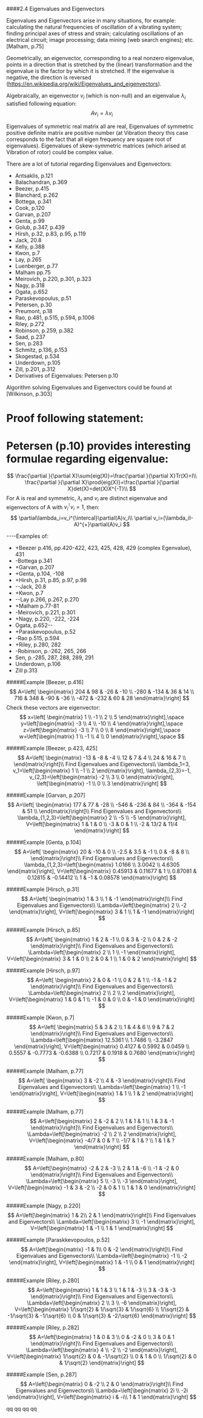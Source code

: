 
####2.4 Eigenvalues and Eigenvectors

Eigenvalues and Eigenvectors arise in many situations, for example: calculating the natural frequencies of oscillation of a vibrating system; finding principal axes of stress and strain; calculating oscillations of an electrical circuit; image processing; data mining (web search engines); etc. [Malham, p.75]

Geometrically, an eigenvector, corresponding to a real nonzero eigenvalue, points in a direction that is stretched by the (linear) transformation and the eigenvalue is the factor by which it is stretched. If the eigenvalue is negative, the direction is reversed (https://en.wikipedia.org/wiki/Eigenvalues_and_eigenvectors).

Algebraically, an eigenvector $v_i$ (which is non-null) and an eigenvalue $\lambda_i$ satisfied following equation:
$$
Av_i=\lambda v_i
$$

Eigenvalues of symmetric real matrix all are real, Eigenvalues of symmetric positive definite matrix are positive number (at Vibration theory this case corresponds to the fact that all eigen frequency are square root of eigenvalues).
Eigenvalues of skew-symmetric matrices (which arised at Vibration of rotor) could be complex value.

There are a lot of tutorial regarding Eigenvalues and Eigenvectors:
* Antsaklis, p.121
* Balachandran, p.369
* Beezer, p.415
* Blanchard, p.262
* Bottega, p.341
* Cook, p.120
* Garvan, p.207
* Genta, p.99
* Golub, p.347, p.439
* Hirsh, p.32, p.83, p.95, p.119
* Jack, 20.8
* Kelly, p.388
* Kwon, p.7
* Lay, p.265
* Luenberger, p.77
* Malham pp.75
* Meirovich, p.220, p.301, p.323
* Nagy, p.318
* Ogata, p.652
* Paraskevopoulus, p.51
* Petersen, p.30
* Preumont, p.18
* Rao, p.481, p.515, p.594, p.1006
* Riley, p.272
* Robinson, p.259, p.382
* Saad, p.237
* Sen, p.283
* Schmitz, p.136, p.153
* Skogestad, p.534
* Underdown, p.105
* Zill, p.201, p.312
* Derivatives of Eigenvalues: Petersen p.10

Algorithm solving Eigenvalues and Eigenvectors could be found at  [Wilkinson, p.303]


Proof following statement:
==

Petersen (p.10) provides interesting formulae regarding eigenvalue:
==
$$
\frac{\partial }{\partial X}\sum{eig(X)}=\frac{\partial }{\partial X}Tr(X)=I\\
\frac{\partial }{\partial X}\prod{eig(X)}=\frac{\partial }{\partial X}det(X)=det(X)X^{-T}\\
$$
For A is real and symmetric, $\lambda_i$ and $v_i$ are distinct eigenvalue and eigenvectors of A with $v_i^{\intercal}v_i=1$, then:
$$
\partial\lambda_i=v_i^{\intercal}\partial(A)v_i\\
\partial v_i=(\lambda_iI-A)^{+}\partial(A)v_i
$$

----Examples of:
* +Beezer p.416, pp.420-422, 423, 425, 428, 429 (complex Egenvalue), 431
* -Bottega p.341
* +Garvan, p.207
* +Genta, p.104, -108
* +Hirsh, p.31, p.85, p.97, p.98
* --Jack, 20.8
* +Kwon, p.7
* --Lay p.266, p.267, p.270
* +Malham p.77-81
* -Meirovich, p.221, p.301
* +Nagy, p.220, -222, -224
* Ogata, p.652--
* +Paraskevopoulus, p.52
* -Rao p.515, p.594
* +Riley, p.280, 282
* -Robinson, p.-262, 265, 266
* Sen, p.-285, 287, 288, 289, 291
* Underdown, p.106
* Zill p.313

#####Example [Beezer, p.416]
$$
A=\left[
    \begin{matrix}
    204 & 98 & -26 & -10 \\
    -280 & -134 & 36 & 14 \\
    716 & 348 & -90 & -36 \\
    -472 & -232 & 60 & 28
    \end{matrix}\right]
$$
Check these vectors are eigenvector:
$$
x=\left[
    \begin{matrix}
    1 \\
    -1 \\
    2 \\
    5
    \end{matrix}\right],\space
y=\left[\begin{matrix}
-3 \\
4 \\
-10 \\
4
\end{matrix}\right],\space
z=\left[\begin{matrix}
-3 \\
7 \\
0 \\
8
\end{matrix}\right],\space
w=\left[\begin{matrix}
1 \\
-1 \\
4 \\
0
\end{matrix}\right],\space
$$

#####Example [Beezer, p.423, 425]
$$
A=\left[
    \begin{matrix}
    -13 & -8 & -4 \\
    12 & 7 & 4 \\
    24 & 16 & 7 \\
    \end{matrix}\right]\\
Find Eigenvalues and Eigenvectors\\
\lambda_1=3, v_1=\left[\begin{matrix}
1 \\
-1 \\
2
\end{matrix}\right],
\lambda_{2,3}=-1, v_{2,3}=\left[\begin{matrix}
-2 \\
3 \\
0
\end{matrix}\right],
\left[\begin{matrix}
-1 \\
0 \\
3
\end{matrix}\right]
$$

#####Example [Garvan, p.207]
$$
A=\left[
    \begin{matrix}
    177 & 77 & -28 \\
    -546 & -236 & 84 \\
    -364 & -154 & 51 \\
    \end{matrix}\right]\\
Find Eigenvalues and Eigenvectors\\
\lambda_{1,2,3}=\left[\begin{matrix}
2 \\
-5 \\
-5
\end{matrix}\right],
V=\left[\begin{matrix}
1 & 1 & 0 \\
-3 & 0 & 1 \\
-2 & 13/2 & 11/4
\end{matrix}\right]
$$

#####Example [Genta, p.104]
$$
A=\left[
    \begin{matrix}
    20 & -10 & 0 \\
    -2.5 & 3.5 & -1 \\
    0 & -8 & 8 \\
    \end{matrix}\right]\\
Find Eigenvalues and Eigenvectors\\
\lambda_{1,2,3}=\left[\begin{matrix}
1.0166 \\
3.0042 \\
4.6305
\end{matrix}\right],
V=\left[\begin{matrix}
0.45913 & 0.11677 & 1 \\
0.87081 & 0.12815 & -0.14412 \\
1 & -1 & 0.08578
\end{matrix}\right]
$$

#####Example [Hirsch, p.31]
$$
A=\left[
    \begin{matrix}
    1 & 3 \\
    1 & -1
    \end{matrix}\right]\\
Find Eigenvalues and Eigenvectors\\
\Lambda=\left[\begin{matrix}
2 \\
-2
\end{matrix}\right],
V=\left[\begin{matrix}
3 & 1 \\
1 & -1
\end{matrix}\right]
$$

#####Example [Hirsch, p.85]
$$
A=\left[
    \begin{matrix}
    1 & 2 & -1 \\
    0 & 3 & -2 \\
    0 & 2 & -2
    \end{matrix}\right]\\
Find Eigenvalues and Eigenvectors\\
\Lambda=\left[\begin{matrix}
2 \\ 1 \\ -1
\end{matrix}\right],
V=\left[\begin{matrix}
3 & 1 & 0 \\
2 & 0 & 1 \\
1 & 0 & 2
\end{matrix}\right]
$$

#####Example [Hirsch, p.97]
$$
A=\left[
    \begin{matrix}
    2 & 0 & -1 \\
    0 & 2 & 1 \\
    -1 & -1 & 2
    \end{matrix}\right]\\
Find Eigenvalues and Eigenvectors\\
\Lambda=\left[\begin{matrix}
2 \\ 2 \\ 2
\end{matrix}\right],
V=\left[\begin{matrix}
1 & 0 & 1 \\
-1 & 0 & 0 \\
0 & -1 & 0
\end{matrix}\right]
$$

#####Example [Kwon, p.7]
$$
A=\left[
    \begin{matrix}
    5 & 3 & 2 \\
    1 & 4 & 6 \\
    9 & 7 & 2
    \end{matrix}\right]\\
Find Eigenvalues and Eigenvectors\\
\Lambda=\left[\begin{matrix}
12.5361 \\ 1.7486 \\ -3.2847
\end{matrix}\right],
V=\left[\begin{matrix}
0.4127 & 0.5992 & 0.0459 \\
0.5557 & -0.7773 & -0.6388 \\
0.7217 & 0.1918 & 0.7680
\end{matrix}\right]
$$

#####Example [Malham, p.77]
$$
A=\left[
    \begin{matrix}
    3 & -2 \\
    4 & -3
    \end{matrix}\right]\\
Find Eigenvalues and Eigenvectors\\
\Lambda=\left[\begin{matrix}
1 \\ -1
\end{matrix}\right],
V=\left[\begin{matrix}
1 & 1 \\
1 & 2
\end{matrix}\right]
$$

#####Example [Malham, p.77]
$$
A=\left[\begin{matrix}
2 & -2 & 2 \\
1 & 1 & 1 \\
1 & 3 & -1
\end{matrix}\right]\\
Find Eigenvalues and Eigenvectors\\
\Lambda=\left[\begin{matrix}
-2 \\ 2 \\ 2
\end{matrix}\right],
V=\left[\begin{matrix}
-4/7 & 0 & ? \\
-1/7 & 1 & ? \\
1 & 1 & ?
\end{matrix}\right]
$$

#####Example [Malham, p.80]
$$
A=\left[\begin{matrix}
-2 & 2 & -3 \\
2 & 1 & -6 \\
-1 & -2 & 0
\end{matrix}\right]\\
Find Eigenvalues and Eigenvectors\\
\Lambda=\left[\begin{matrix}
5 \\ -3 \\ -3
\end{matrix}\right],
V=\left[\begin{matrix}
-1 & 3 & -2 \\
-2 & 0 & 1 \\
1 & 1 & 0
\end{matrix}\right]
$$

#####Example [Nagy, p.220]
$$
A=\left[\begin{matrix}
1 & 2\\
2 & 1
\end{matrix}\right]\\
Find Eigenvalues and Eigenvectors\\
\Lambda=\left[\begin{matrix}
3 \\ -1
\end{matrix}\right],
V=\left[\begin{matrix}
1 & -1 \\
1 & 1
\end{matrix}\right]
$$

#####Example [Paraskkevopoulos, p.52]
$$
A=\left[\begin{matrix}
-1 & 1\\
0 & -2
\end{matrix}\right]\\
Find Eigenvalues and Eigenvectors\\
\Lambda=\left[\begin{matrix}
-1 \\ -2
\end{matrix}\right],
V=\left[\begin{matrix}
1 & -1 \\
0 & 1
\end{matrix}\right]
$$

#####Example [Riley, p.280]
$$
A=\left[\begin{matrix}
1 & 1 & 3 \\
1 & 1 & -3 \\
3 & -3 & -3
\end{matrix}\right]\\
Find Eigenvalues and Eigenvectors\\
\Lambda=\left[\begin{matrix}
2 \\ 3 \\ -6
\end{matrix}\right],
V=\left[\begin{matrix}
1/\sqrt{2} & 1/\sqrt{3} & 1/\sqrt{6} \\
1/\sqrt{2} & -1/\sqrt{3} & -1/\sqrt{6} \\
0 & 1/\sqrt{3} & -2/\sqrt{6}
\end{matrix}\right]
$$

#####Example [Riley, p.282]
$$
A=\left[\begin{matrix}
1 & 0 & 3 \\
0 & -2 & 0 \\
3 & 0 & 1
\end{matrix}\right]\\
Find Eigenvalues and Eigenvectors\\
\Lambda=\left[\begin{matrix}
4 \\ -2 \\ -2
\end{matrix}\right],
V=\left[\begin{matrix}
1/\sqrt{2} & 0 & -1/\sqrt{2} \\
0 & 1 & 0 \\
1/\sqrt{2} & 0 & 1/\sqrt{2}
\end{matrix}\right]
$$

#####Example [Sen, p.287]
$$
A=\left[\begin{matrix}
0 & -2 \\
2 & 0
\end{matrix}\right]\\
Find Eigenvalues and Eigenvectors\\
\Lambda=\left[\begin{matrix}
2i \\ -2i
\end{matrix}\right],
V=\left[\begin{matrix}
i & -i\\
1 & 1
\end{matrix}\right]
$$

qq
qq
qq
qq

